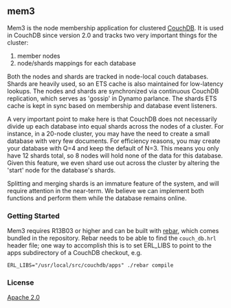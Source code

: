 ## mem3

Mem3 is the node membership application for clustered [CouchDB][1]. It is used
in CouchDB since version 2.0 and tracks two very important things for the
cluster:

 1. member nodes
 2. node/shards mappings for each database

Both the nodes and shards are tracked in node-local couch databases.  Shards
are heavily used, so an ETS cache is also maintained for low-latency lookups.
The nodes and shards are synchronized via continuous CouchDB replication,
which serves as 'gossip' in Dynamo parlance. The shards ETS cache is kept in
sync based on membership and database event listeners.

A very important point to make here is that CouchDB does not necessarily
divide up each database into equal shards across the nodes of a cluster.  For
instance, in a 20-node cluster, you may have the need to create a small
database with very few documents. For efficiency reasons, you may create your
database with Q=4 and keep the default of N=3. This means you only have 12
shards total, so 8 nodes will hold none of the data for this database.  Given
this feature, we even shard use out across the cluster by altering the 'start'
node for the database's shards.

Splitting and merging shards is an immature feature of the system, and will
require attention in the near-term. We believe we can implement both
functions and perform them while the database remains online.

### Getting Started

Mem3 requires R13B03 or higher and can be built with [rebar][2], which comes
bundled in the repository. Rebar needs to be able to find the `couch_db.hrl`
header file; one way to accomplish this is to set ERL_LIBS to point to the
apps subdirectory of a CouchDB checkout, e.g.

    ERL_LIBS="/usr/local/src/couchdb/apps" ./rebar compile

### License
[Apache 2.0][3]

[1]: http://couchdb.apache.org
[2]: http://github.com/rebar/rebar
[3]: http://www.apache.org/licenses/LICENSE-2.0.html
